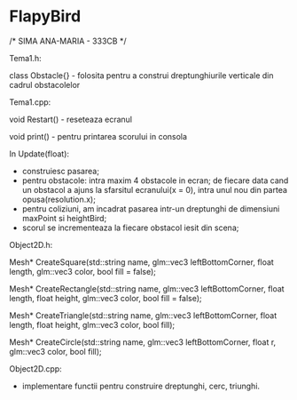 # FlapyBird

/* SIMA ANA-MARIA - 333CB */

Tema1.h:

class Obstacle{} - folosita pentru a construi dreptunghiurile verticale din cadrul obstacolelor

Tema1.cpp:

void Restart() - reseteaza ecranul

void print() - pentru printarea scorului in consola

In Update(float):
- construiesc pasarea;
- pentru obstacole: intra maxim 4 obstacole in ecran; de fiecare data cand un obstacol a ajuns la sfarsitul ecranului(x = 0), intra unul nou din partea opusa(resolution.x);
- pentru coliziuni, am incadrat pasarea intr-un dreptunghi de dimensiuni maxPoint si heightBird;
- scorul se incrementeaza la fiecare obstacol iesit din scena;

Object2D.h:

Mesh* CreateSquare(std::string name, glm::vec3 leftBottomCorner, float length, glm::vec3 color, bool fill = false);

Mesh* CreateRectangle(std::string name, glm::vec3 leftBottomCorner, float length, float height, glm::vec3 color, bool fill = false);

Mesh* CreateTriangle(std::string name, glm::vec3 leftBottomCorner, float length, float height, glm::vec3 color, bool fill);

Mesh* CreateCircle(std::string name, glm::vec3 leftBottomCorner, float r, glm::vec3 color, bool fill);

Object2D.cpp:

- implementare functii pentru construire dreptunghi, cerc, triunghi.
